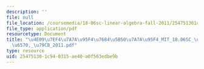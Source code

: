 ```yaml
---
description: ''
file: null
file_location: /coursemedia/18-06sc-linear-algebra-fall-2011/254751301c940315ae40a0f563edbe9b_4e097ef47a7a95f476845b507a7a95f4_MIT_18.06SC_7ebf60274ee36570-_79cb_2011.pdf
file_type: application/pdf
resourcetype: Document
title: "\u4E09\u7EF4\u7A7A\u95F4\u7684\u5B50\u7A7A\u95F4_MIT_18.06SC_\u7EBF\u6027\u4EE3\
  \u6570,_\u79CB_2011.pdf"
type: resource
uid: 25475130-1c94-0315-ae40-a0f563edbe9b
---
```

